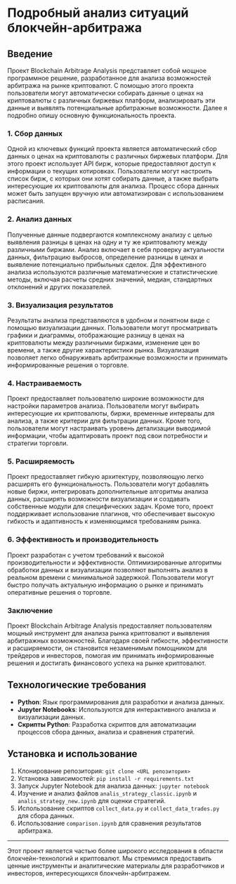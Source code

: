 # Подробный анализ ситуаций блокчейн-арбитража

## Введение

Проект Blockchain Arbitrage Analysis представляет собой мощное программное решение, разработанное для анализа возможностей арбитража на рынке криптовалют. С помощью этого проекта пользователи могут автоматически собирать данные о ценах на криптовалюты с различных биржевых платформ, анализировать эти данные и выявлять потенциальные арбитражные возможности. Далее я подробно опишу основную функциональность проекта.

### 1. Сбор данных

Одной из ключевых функций проекта является автоматический сбор данных о ценах на криптовалюты с различных биржевых платформ. Для этого проект использует API бирж, которые предоставляют доступ к информации о текущих котировках. Пользователи могут настроить список бирж, с которых они хотят собирать данные, а также выбрать интересующие их криптовалюты для анализа. Процесс сбора данных может быть запущен вручную или автоматизирован с использованием расписания.

### 2. Анализ данных

Полученные данные подвергаются комплексному анализу с целью выявления разницы в ценах на одну и ту же криптовалюту между различными биржами. Анализ включает в себя проверку актуальности данных, фильтрацию выбросов, определение разницы в ценах и выявление потенциально прибыльных сделок. Для эффективного анализа используются различные математические и статистические методы, включая расчеты средних значений, медиан, стандартных отклонений и других показателей.

### 3. Визуализация результатов

Результаты анализа представляются в удобном и понятном виде с помощью визуализации данных. Пользователи могут просматривать графики и диаграммы, отображающие разницу в ценах на криптовалюты между различными биржами, изменение цен во времени, а также другие характеристики рынка. Визуализация позволяет легко обнаруживать арбитражные возможности и принимать информированные решения о торговле.

### 4. Настраиваемость

Проект предоставляет пользователю широкие возможности для настройки параметров анализа. Пользователи могут выбирать интересующие их криптовалюты, биржи, временные интервалы для анализа, а также критерии для фильтрации данных. Кроме того, пользователи могут настраивать уровень детализации выводимой информации, чтобы адаптировать проект под свои потребности и стратегии торговли.

### 5. Расширяемость

Проект предоставляет гибкую архитектуру, позволяющую легко расширять его функциональность. Пользователи могут добавлять новые биржи, интегрировать дополнительные алгоритмы анализа данных, расширять возможности визуализации и создавать собственные модули для специфических задач. Кроме того, проект поддерживает использование плагинов, что обеспечивает высокую гибкость и адаптивность к изменяющимся требованиям рынка.

### 6. Эффективность и производительность

Проект разработан с учетом требований к высокой производительности и эффективности. Оптимизированные алгоритмы обработки данных и визуализации позволяют выполнять анализ в реальном времени с минимальной задержкой. Пользователи могут быстро получать актуальную информацию о рынке и принимать оперативные решения о торговле.

### Заключение

Проект Blockchain Arbitrage Analysis предоставляет пользователям мощный инструмент для анализа рынка криптовалют и выявления арбитражных возможностей. Благодаря своей гибкости, эффективности и расширяемости, он становится незаменимым помощником для трейдеров и инвесторов, помогая им принимать информированные решения и достигать финансового успеха на рынке криптовалют.

## Технологические требования

- **Python**: Язык программирования для разработки и анализа данных.
- **Jupyter Notebooks**: Используются для интерактивного анализа и визуализации данных.
- **Скрипты Python**: Разработка скриптов для автоматизации процессов сбора данных, анализа и сравнения стратегий.

## Установка и использование

1. Клонирование репозитория: `git clone <URL репозитория>`
2. Установка зависимостей: `pip install -r requirements.txt`
3. Запуск Jupyter Notebook для анализа данных: `jupyter notebook`
4. Изучение и анализ файлов `analis_strategy_classic.ipynb` и `analis_strategy_new.ipynb` для оценки стратегий.
5. Использование скриптов `collect_data.py` и `collect_data_trades.py` для сбора данных.
6. Использование `comparison.ipynb` для сравнения результатов арбитража.

---

Этот проект является частью более широкого исследования в области блокчейн-технологий и криптовалют. Мы стремимся предоставить ценные инструменты и аналитические материалы для разработчиков и инвесторов, интересующихся блокчейн-арбитражем.
